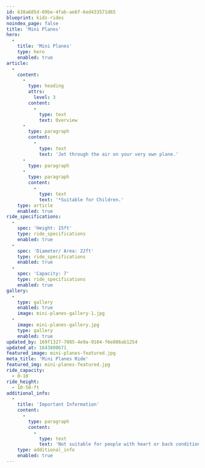 ```yaml
---
id: 638a685d-09be-4fab-ae6f-6ed433571d65
blueprint: kids-rides
noindex_page: false
title: 'Mini Planes'
hero:
  -
    title: 'Mini Planes'
    type: hero
    enabled: true
article:
  -
    content:
      -
        type: heading
        attrs:
          level: 3
        content:
          -
            type: text
            text: Overview
      -
        type: paragraph
        content:
          -
            type: text
            text: 'Jet through the air on your very own plane.'
      -
        type: paragraph
      -
        type: paragraph
        content:
          -
            type: text
            text: '*Suitable for Children.'
    type: article
    enabled: true
ride_specifications:
  -
    spec: 'Height: 15ft'
    type: ride_specifications
    enabled: true
  -
    spec: 'Diameter/ Area: 22ft'
    type: ride_specifications
    enabled: true
  -
    spec: 'Capacity: 7'
    type: ride_specifications
    enabled: true
gallery:
  -
    type: gallery
    enabled: true
    image: mini-planes-gallery-1.jpg
  -
    image: mini-planes-gallery.jpg
    type: gallery
    enabled: true
updated_by: 169f1327-7085-4e9a-9104-f6e806ab1254
updated_at: 1643800671
featured_image: mini-planes-featured.jpg
meta_title: 'Mini Planes Ride'
featured_img: mini-planes-featured.jpg
ride_capacity:
  - 0-10
ride_height:
  - 10-50-ft
additional_info:
  -
    title: 'Important Information'
    content:
      -
        type: paragraph
        content:
          -
            type: text
            text: 'Not suitable for people with heart or back conditions or of a nervous disposition should avoid riding. Other medical conditions that may preclude riding include pregnancy, recent surgery, broken bones, or neck problems.'
    type: additional_info
    enabled: true
---
```

